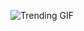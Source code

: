 ![Trending GIF](https://media4.giphy.com/media/M0LSVgFzV8x86iQonb/giphy.gif?cid=8bb21772pc8lwvvf2uiies4gjlsmzxfly89erdo2tl5hhi65&ep=v1_gifs_search&rid=giphy.gif&ct=g)
